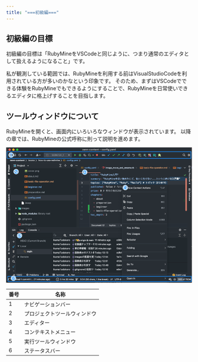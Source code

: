 ```yaml
---
title: "===初級編==="
---
```


## 初級編の目標

初級編の目標は「RubyMineをVSCodeと同じように、つまり通常のエディタとして扱えるようになること」です。

私が観測している範囲では、RubyMineを利用する前はVisualStudioCodeを利用されている方が多いのかなという印象です。
そのため、まずはVSCodeでできる体験をRubyMineでもできるようにすることで、RubyMineを日常使いできるエディタに格上げすることを目指します。

## ツールウィンドウについて

RubyMineを開くと、画面内にいろいろなウィンドウが表示されています。
以降の章では、RubyMineの公式呼称に則って説明を進めます。

![](/images/beginner/rubymine-210814-16:21:44.png)

| 番号 | 名称                         |
| ---- | ---------------------------- |
| 1    | ナビゲーションバー           |
| 2    | プロジェクトツールウィンドウ |
| 3    | エディター                   |
| 4    | コンテキストメニュー         |
| 5    | 実行ツールウィンドウ         |
| 6    | ステータスバー               |
